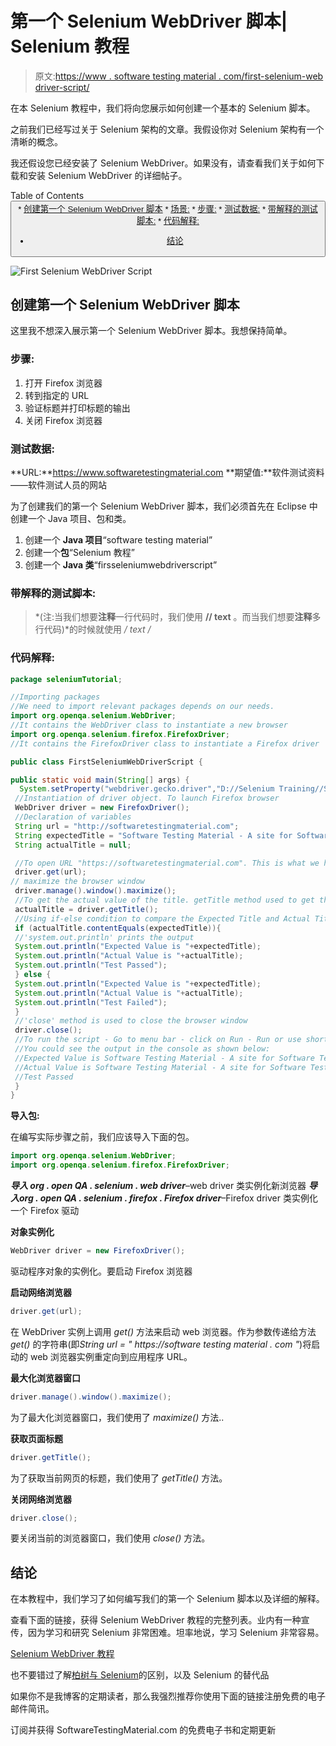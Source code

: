# 第一个 Selenium WebDriver 脚本| Selenium 教程

> 原文:[https://www . software testing material . com/first-selenium-web driver-script/](https://www.softwaretestingmaterial.com/first-selenium-webdriver-script/)

在本 Selenium 教程中，我们将向您展示如何创建一个基本的 Selenium 脚本。

之前我们已经写过关于 Selenium 架构的文章。我假设你对 Selenium 架构有一个清晰的概念。

我还假设您已经安装了 Selenium WebDriver。如果没有，请查看我们关于如何下载和安装 Selenium WebDriver 的详细帖子。

Table of Contents <button class="kb-table-of-contents-icon-trigger kb-table-of-contents-toggle" aria-expanded="true" aria-label="Collapse Table of Contents">*   [创建第一个 Selenium WebDriver 脚本](#h-creating-first-selenium-webdriver-script)
    *   [场景:](#scenario)
    *   [步骤:](#steps)
    *   [测试数据:](#test-data)
    *   [带解释的测试脚本:](#test-script-with-an-explanation)
    *   [代码解释:](#code-explanation)
*   [结论](#conclusion)</button> 

![First Selenium WebDriver Script](img/af1a142cb80ab95174486d1edb2186ff.png)

## **创建第一个 Selenium WebDriver 脚本**

这里我不想深入展示第一个 Selenium WebDriver 脚本。我想保持简单。

### **步骤:**

1.  打开 Firefox 浏览器
2.  转到指定的 URL
3.  验证标题并打印标题的输出
4.  关闭 Firefox 浏览器

### **测试数据:**

**URL:**https://www.softwaretestingmaterial.com
**期望值:**软件测试资料——软件测试人员的网站

为了创建我们的第一个 Selenium WebDriver 脚本，我们必须首先在 Eclipse 中创建一个 Java 项目、包和类。

1.  创建一个 **Java 项目**“software testing material”
2.  创建一个**包**“Selenium 教程”
3.  创建一个 **Java 类**“firsseleniumwebdriverscript”

### **带解释的测试脚本:**

> *(注:当我们想要**注释**一行代码时，我们使用 **// text** 。而当我们想要**注释**多行代码)*的时候就使用 **/* text */**

### **代码解释:**

```java
package seleniumTutorial;

//Importing packages
//We need to import relevant packages depends on our needs.
import org.openqa.selenium.WebDriver;
//It contains the WebDriver class to instantiate a new browser
import org.openqa.selenium.firefox.FirefoxDriver;
//It contains the FirefoxDriver class to instantiate a Firefox driver

public class FirstSeleniumWebDriverScript {

public static void main(String[] args) {
  System.setProperty("webdriver.gecko.driver","D://Selenium Training//Selenium Environment Files//geckodriver.exe"); 
 //Instantiation of driver object. To launch Firefox browser
 WebDriver driver = new FirefoxDriver();
 //Declaration of variables
 String url = "http://softwaretestingmaterial.com";
 String expectedTitle = "Software Testing Material - A site for Software Testers";
 String actualTitle = null;

 //To open URL "https://softwaretestingmaterial.com". This is what we have assigned to the variable named 'url'.
 driver.get(url);
// maximize the browser window
 driver.manage().window().maximize();
 //To get the actual value of the title. getTitle method used to get the page title
 actualTitle = driver.getTitle();
 //Using if-else condition to compare the Expected Title and Actual Title. As per the below lines of code (if-else condition).
 if (actualTitle.contentEquals(expectedTitle)){
 //'system.out.println' prints the output
 System.out.println("Expected Value is "+expectedTitle);
 System.out.println("Actual Value is "+actualTitle);
 System.out.println("Test Passed");
 } else {
 System.out.println("Expected Value is "+expectedTitle);
 System.out.println("Actual Value is "+actualTitle);
 System.out.println("Test Failed");
 }
 //'close' method is used to close the browser window
 driver.close();
 //To run the script - Go to menu bar - click on Run - Run or use shortcut key Ctrl+F11
 //You could see the output in the console as shown below:
 //Expected Value is Software Testing Material - A site for Software Testers
 //Actual Value is Software Testing Material - A site for Software Testers
 //Test Passed
 }
}
```

**导入包:**

在编写实际步骤之前，我们应该导入下面的包。

```java
import org.openqa.selenium.WebDriver;
import org.openqa.selenium.firefox.FirefoxDriver;
```

***导入 org . open QA . selenium . web driver***–web driver 类实例化新浏览器
***导入******org . open QA . selenium . firefox . Firefox driver***–Firefox driver 类实例化一个 Firefox 驱动

**对象实例化**

```java
WebDriver driver = new FirefoxDriver();
```

驱动程序对象的实例化。要启动 Firefox 浏览器

**启动网络浏览器**

```java
driver.get(url);
```

在 WebDriver 实例上调用 *get()* 方法来启动 web 浏览器。作为参数传递给方法 *get()* 的字符串(即*String url = " https://software testing material . com "*)将启动的 web 浏览器实例重定向到应用程序 URL。

**最大化浏览器窗口**

```java
driver.manage().window().maximize();
```

为了最大化浏览器窗口，我们使用了 *maximize()* 方法..

**获取页面标题**

```java
driver.getTitle();
```

为了获取当前网页的标题，我们使用了 *getTitle()* 方法。

**关闭网络浏览器**

```java
driver.close();
```

要关闭当前的浏览器窗口，我们使用 *close()* 方法。

## **结论**

在本教程中，我们学习了如何编写我们的第一个 Selenium 脚本以及详细的解释。

查看下面的链接，获得 Selenium WebDriver 教程的完整列表。业内有一种宣传，因为学习和研究 Selenium 非常困难。坦率地说，学习 Selenium 非常容易。

[Selenium WebDriver 教程](https://www.softwaretestingmaterial.com/selenium-tutorial/)

也不要错过了解[柏树与 Selenium](https://www.softwaretestingmaterial.com/cypress-vs-selenium/)的区别，以及 Selenium 的替代品

如果你不是我博客的定期读者，那么我强烈推荐你使用下面的链接注册免费的电子邮件简讯。

订阅并获得 SoftwareTestingMaterial.com 的免费电子书和定期更新